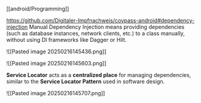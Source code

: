 [[android/Programming]] 

https://github.com/Digitaler-Impfnachweis/covpass-android#dependency-injection
Manual Dependency Injection means providing dependencies (such as database instances, network clients, etc.) to a class manually, without using DI frameworks like Dagger or Hilt.

![[Pasted image 20250216145436.png]]

![[Pasted image 20250216145603.png]]


**Service Locator** acts as a **centralized place** for managing dependencies, similar to the **Service Locator Pattern** used in software design.

![[Pasted image 20250216145707.png]]

